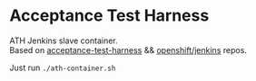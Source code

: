 # Acceptance Test Harness
ATH Jenkins slave container.   
Based on [acceptance-test-harness](https://github.com/jenkinsci/acceptance-test-harness) && [openshift/jenkins](https://github.com/openshift/jenkins/tree/master/slave-base) repos.

Just run `./ath-container.sh`